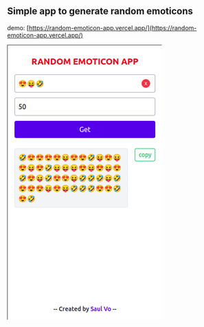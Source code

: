 ## Simple app to generate random emoticons
demo: [https://random-emoticon-app.vercel.app/](https://random-emoticon-app.vercel.app/)

![thumbnail](./public/thumbnail.png)
